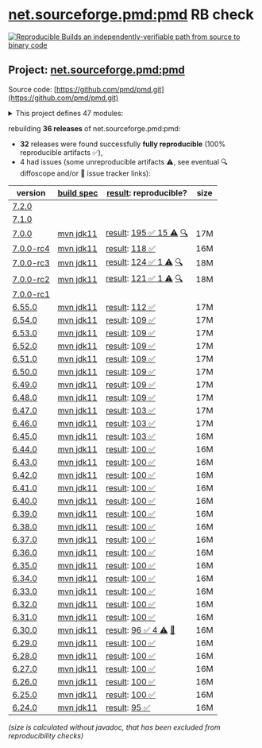 [net.sourceforge.pmd:pmd](https://central.sonatype.com/artifact/net.sourceforge.pmd/pmd/versions) RB check
=======

[![Reproducible Builds](https://reproducible-builds.org/images/logos/rb.svg) an independently-verifiable path from source to binary code](https://reproducible-builds.org/)

## Project: [net.sourceforge.pmd:pmd](https://central.sonatype.com/artifact/net.sourceforge.pmd/pmd/versions)

Source code: [https://github.com/pmd/pmd.git](https://github.com/pmd/pmd.git)

<details><summary>This project defines 47 modules:</summary>

* [net.sourceforge.pmd:pmd](https://central.sonatype.com/artifact/net.sourceforge.pmd/pmd/7.0.0)
* [net.sourceforge.pmd:pmd-ant](https://central.sonatype.com/artifact/net.sourceforge.pmd/pmd-ant/7.0.0)
* [net.sourceforge.pmd:pmd-apex](https://central.sonatype.com/artifact/net.sourceforge.pmd/pmd-apex/7.0.0)
* [net.sourceforge.pmd:pmd-apex-jorje](https://central.sonatype.com/artifact/net.sourceforge.pmd/pmd-apex-jorje/7.0.0)
* [net.sourceforge.pmd:pmd-cli](https://central.sonatype.com/artifact/net.sourceforge.pmd/pmd-cli/7.0.0)
* [net.sourceforge.pmd:pmd-coco](https://central.sonatype.com/artifact/net.sourceforge.pmd/pmd-coco/7.0.0)
* [net.sourceforge.pmd:pmd-compat6](https://central.sonatype.com/artifact/net.sourceforge.pmd/pmd-compat6/7.0.0)
* [net.sourceforge.pmd:pmd-core](https://central.sonatype.com/artifact/net.sourceforge.pmd/pmd-core/7.0.0)
* [net.sourceforge.pmd:pmd-cpp](https://central.sonatype.com/artifact/net.sourceforge.pmd/pmd-cpp/7.0.0)
* [net.sourceforge.pmd:pmd-cs](https://central.sonatype.com/artifact/net.sourceforge.pmd/pmd-cs/7.0.0)
* [net.sourceforge.pmd:pmd-dart](https://central.sonatype.com/artifact/net.sourceforge.pmd/pmd-dart/7.0.0)
* [net.sourceforge.pmd:pmd-dist](https://central.sonatype.com/artifact/net.sourceforge.pmd/pmd-dist/7.0.0)
* [net.sourceforge.pmd:pmd-doc](https://central.sonatype.com/artifact/net.sourceforge.pmd/pmd-doc/7.0.0)
* [net.sourceforge.pmd:pmd-fortran](https://central.sonatype.com/artifact/net.sourceforge.pmd/pmd-fortran/7.0.0)
* [net.sourceforge.pmd:pmd-gherkin](https://central.sonatype.com/artifact/net.sourceforge.pmd/pmd-gherkin/7.0.0)
* [net.sourceforge.pmd:pmd-go](https://central.sonatype.com/artifact/net.sourceforge.pmd/pmd-go/7.0.0)
* [net.sourceforge.pmd:pmd-groovy](https://central.sonatype.com/artifact/net.sourceforge.pmd/pmd-groovy/7.0.0)
* [net.sourceforge.pmd:pmd-html](https://central.sonatype.com/artifact/net.sourceforge.pmd/pmd-html/7.0.0)
* [net.sourceforge.pmd:pmd-java](https://central.sonatype.com/artifact/net.sourceforge.pmd/pmd-java/7.0.0)
* [net.sourceforge.pmd:pmd-java8](https://central.sonatype.com/artifact/net.sourceforge.pmd/pmd-java8/7.0.0)
* [net.sourceforge.pmd:pmd-javascript](https://central.sonatype.com/artifact/net.sourceforge.pmd/pmd-javascript/7.0.0)
* [net.sourceforge.pmd:pmd-jsp](https://central.sonatype.com/artifact/net.sourceforge.pmd/pmd-jsp/7.0.0)
* [net.sourceforge.pmd:pmd-julia](https://central.sonatype.com/artifact/net.sourceforge.pmd/pmd-julia/7.0.0)
* [net.sourceforge.pmd:pmd-kotlin](https://central.sonatype.com/artifact/net.sourceforge.pmd/pmd-kotlin/7.0.0)
* [net.sourceforge.pmd:pmd-lang-test](https://central.sonatype.com/artifact/net.sourceforge.pmd/pmd-lang-test/7.0.0)
* [net.sourceforge.pmd:pmd-languages-deps](https://central.sonatype.com/artifact/net.sourceforge.pmd/pmd-languages-deps/7.0.0)
* [net.sourceforge.pmd:pmd-lua](https://central.sonatype.com/artifact/net.sourceforge.pmd/pmd-lua/7.0.0)
* [net.sourceforge.pmd:pmd-matlab](https://central.sonatype.com/artifact/net.sourceforge.pmd/pmd-matlab/7.0.0)
* [net.sourceforge.pmd:pmd-modelica](https://central.sonatype.com/artifact/net.sourceforge.pmd/pmd-modelica/7.0.0)
* [net.sourceforge.pmd:pmd-objectivec](https://central.sonatype.com/artifact/net.sourceforge.pmd/pmd-objectivec/7.0.0)
* [net.sourceforge.pmd:pmd-perl](https://central.sonatype.com/artifact/net.sourceforge.pmd/pmd-perl/7.0.0)
* [net.sourceforge.pmd:pmd-php](https://central.sonatype.com/artifact/net.sourceforge.pmd/pmd-php/7.0.0)
* [net.sourceforge.pmd:pmd-plsql](https://central.sonatype.com/artifact/net.sourceforge.pmd/pmd-plsql/7.0.0)
* [net.sourceforge.pmd:pmd-python](https://central.sonatype.com/artifact/net.sourceforge.pmd/pmd-python/7.0.0)
* [net.sourceforge.pmd:pmd-ruby](https://central.sonatype.com/artifact/net.sourceforge.pmd/pmd-ruby/7.0.0)
* [net.sourceforge.pmd:pmd-scala](https://central.sonatype.com/artifact/net.sourceforge.pmd/pmd-scala/7.0.0)
* [net.sourceforge.pmd:pmd-scala-common](https://central.sonatype.com/artifact/net.sourceforge.pmd/pmd-scala-common/7.0.0)
* [net.sourceforge.pmd:pmd-scala_2.12](https://central.sonatype.com/artifact/net.sourceforge.pmd/pmd-scala_2.12/7.0.0)
* [net.sourceforge.pmd:pmd-scala_2.13](https://central.sonatype.com/artifact/net.sourceforge.pmd/pmd-scala_2.13/7.0.0)
* [net.sourceforge.pmd:pmd-swift](https://central.sonatype.com/artifact/net.sourceforge.pmd/pmd-swift/7.0.0)
* [net.sourceforge.pmd:pmd-test](https://central.sonatype.com/artifact/net.sourceforge.pmd/pmd-test/7.0.0)
* [net.sourceforge.pmd:pmd-test-schema](https://central.sonatype.com/artifact/net.sourceforge.pmd/pmd-test-schema/7.0.0)
* [net.sourceforge.pmd:pmd-tsql](https://central.sonatype.com/artifact/net.sourceforge.pmd/pmd-tsql/7.0.0)
* [net.sourceforge.pmd:pmd-velocity](https://central.sonatype.com/artifact/net.sourceforge.pmd/pmd-velocity/7.0.0)
* [net.sourceforge.pmd:pmd-visualforce](https://central.sonatype.com/artifact/net.sourceforge.pmd/pmd-visualforce/7.0.0)
* [net.sourceforge.pmd:pmd-vm](https://central.sonatype.com/artifact/net.sourceforge.pmd/pmd-vm/7.0.0)
* [net.sourceforge.pmd:pmd-xml](https://central.sonatype.com/artifact/net.sourceforge.pmd/pmd-xml/7.0.0)
</details>

rebuilding **36 releases** of net.sourceforge.pmd:pmd:
- **32** releases were found successfully **fully reproducible** (100% reproducible artifacts :white_check_mark:),
- 4 had issues (some unreproducible artifacts :warning:, see eventual :mag: diffoscope and/or :memo: issue tracker links):

| version | [build spec](/BUILDSPEC.md) | [result](https://reproducible-builds.org/docs/jvm/): reproducible? | size |
| -- | --------- | ------ | -- |
| [7.2.0](https://central.sonatype.com/artifact/net.sourceforge.pmd/pmd/7.2.0/pom) | | | |
| [7.1.0](https://central.sonatype.com/artifact/net.sourceforge.pmd/pmd/7.1.0/pom) | | | |
| [7.0.0](https://central.sonatype.com/artifact/net.sourceforge.pmd/pmd/7.0.0/pom) | [mvn jdk11](pmd-7.0.0.buildspec) | [result](pmd-7.0.0.buildinfo): [195 :white_check_mark:  15 :warning:](pmd-7.0.0.buildcompare) [:mag:](pmd-7.0.0.diffoscope) | 17M |
| [7.0.0-rc4](https://central.sonatype.com/artifact/net.sourceforge.pmd/pmd/7.0.0-rc4/pom) | [mvn jdk11](pmd-7.0.0-rc4.buildspec) | [result](pmd-7.0.0-rc4.buildinfo): [118 :white_check_mark: ](pmd-7.0.0-rc4.buildcompare) | 16M |
| [7.0.0-rc3](https://central.sonatype.com/artifact/net.sourceforge.pmd/pmd/7.0.0-rc3/pom) | [mvn jdk11](pmd-7.0.0-rc3.buildspec) | [result](pmd-7.0.0-rc3.buildinfo): [124 :white_check_mark:  1 :warning:](pmd-7.0.0-rc3.buildcompare) [:mag:](pmd-7.0.0-rc3.diffoscope) | 18M |
| [7.0.0-rc2](https://central.sonatype.com/artifact/net.sourceforge.pmd/pmd/7.0.0-rc2/pom) | [mvn jdk11](pmd-7.0.0-rc2.buildspec) | [result](pmd-7.0.0-rc2.buildinfo): [121 :white_check_mark:  1 :warning:](pmd-7.0.0-rc2.buildcompare) [:mag:](pmd-7.0.0-rc2.diffoscope) | 18M |
| [7.0.0-rc1](https://central.sonatype.com/artifact/net.sourceforge.pmd/pmd/7.0.0-rc1/pom) | | | |
| [6.55.0](https://central.sonatype.com/artifact/net.sourceforge.pmd/pmd/6.55.0/pom) | [mvn jdk11](pmd-6.55.0.buildspec) | [result](pmd-6.55.0.buildinfo): [112 :white_check_mark: ](pmd-6.55.0.buildcompare) | 17M |
| [6.54.0](https://central.sonatype.com/artifact/net.sourceforge.pmd/pmd/6.54.0/pom) | [mvn jdk11](pmd-6.54.0.buildspec) | [result](pmd-6.54.0.buildinfo): [109 :white_check_mark: ](pmd-6.54.0.buildcompare) | 17M |
| [6.53.0](https://central.sonatype.com/artifact/net.sourceforge.pmd/pmd/6.53.0/pom) | [mvn jdk11](pmd-6.53.0.buildspec) | [result](pmd-6.53.0.buildinfo): [109 :white_check_mark: ](pmd-6.53.0.buildcompare) | 17M |
| [6.52.0](https://central.sonatype.com/artifact/net.sourceforge.pmd/pmd/6.52.0/pom) | [mvn jdk11](pmd-6.52.0.buildspec) | [result](pmd-6.52.0.buildinfo): [109 :white_check_mark: ](pmd-6.52.0.buildcompare) | 17M |
| [6.51.0](https://central.sonatype.com/artifact/net.sourceforge.pmd/pmd/6.51.0/pom) | [mvn jdk11](pmd-6.51.0.buildspec) | [result](pmd-6.51.0.buildinfo): [109 :white_check_mark: ](pmd-6.51.0.buildcompare) | 17M |
| [6.50.0](https://central.sonatype.com/artifact/net.sourceforge.pmd/pmd/6.50.0/pom) | [mvn jdk11](pmd-6.50.0.buildspec) | [result](pmd-6.50.0.buildinfo): [109 :white_check_mark: ](pmd-6.50.0.buildcompare) | 17M |
| [6.49.0](https://central.sonatype.com/artifact/net.sourceforge.pmd/pmd/6.49.0/pom) | [mvn jdk11](pmd-6.49.0.buildspec) | [result](pmd-6.49.0.buildinfo): [109 :white_check_mark: ](pmd-6.49.0.buildcompare) | 17M |
| [6.48.0](https://central.sonatype.com/artifact/net.sourceforge.pmd/pmd/6.48.0/pom) | [mvn jdk11](pmd-6.48.0.buildspec) | [result](pmd-6.48.0.buildinfo): [109 :white_check_mark: ](pmd-6.48.0.buildcompare) | 17M |
| [6.47.0](https://central.sonatype.com/artifact/net.sourceforge.pmd/pmd/6.47.0/pom) | [mvn jdk11](pmd-6.47.0.buildspec) | [result](pmd-6.47.0.buildinfo): [103 :white_check_mark: ](pmd-6.47.0.buildcompare) | 17M |
| [6.46.0](https://central.sonatype.com/artifact/net.sourceforge.pmd/pmd/6.46.0/pom) | [mvn jdk11](pmd-6.46.0.buildspec) | [result](pmd-6.46.0.buildinfo): [103 :white_check_mark: ](pmd-6.46.0.buildcompare) | 17M |
| [6.45.0](https://central.sonatype.com/artifact/net.sourceforge.pmd/pmd/6.45.0/pom) | [mvn jdk11](pmd-6.45.0.buildspec) | [result](pmd-6.45.0.buildinfo): [103 :white_check_mark: ](pmd-6.45.0.buildcompare) | 16M |
| [6.44.0](https://central.sonatype.com/artifact/net.sourceforge.pmd/pmd/6.44.0/pom) | [mvn jdk11](pmd-6.44.0.buildspec) | [result](pmd-6.44.0.buildinfo): [100 :white_check_mark: ](pmd-6.44.0.buildcompare) | 16M |
| [6.43.0](https://central.sonatype.com/artifact/net.sourceforge.pmd/pmd/6.43.0/pom) | [mvn jdk11](pmd-6.43.0.buildspec) | [result](pmd-6.43.0.buildinfo): [100 :white_check_mark: ](pmd-6.43.0.buildcompare) | 16M |
| [6.42.0](https://central.sonatype.com/artifact/net.sourceforge.pmd/pmd/6.42.0/pom) | [mvn jdk11](pmd-6.42.0.buildspec) | [result](pmd-6.42.0.buildinfo): [100 :white_check_mark: ](pmd-6.42.0.buildcompare) | 16M |
| [6.41.0](https://central.sonatype.com/artifact/net.sourceforge.pmd/pmd/6.41.0/pom) | [mvn jdk11](pmd-6.41.0.buildspec) | [result](pmd-6.41.0.buildinfo): [100 :white_check_mark: ](pmd-6.41.0.buildcompare) | 16M |
| [6.40.0](https://central.sonatype.com/artifact/net.sourceforge.pmd/pmd/6.40.0/pom) | [mvn jdk11](pmd-6.40.0.buildspec) | [result](pmd-6.40.0.buildinfo): [100 :white_check_mark: ](pmd-6.40.0.buildcompare) | 16M |
| [6.39.0](https://central.sonatype.com/artifact/net.sourceforge.pmd/pmd/6.39.0/pom) | [mvn jdk11](pmd-6.39.0.buildspec) | [result](pmd-6.39.0.buildinfo): [100 :white_check_mark: ](pmd-6.39.0.buildcompare) | 16M |
| [6.38.0](https://central.sonatype.com/artifact/net.sourceforge.pmd/pmd/6.38.0/pom) | [mvn jdk11](pmd-6.38.0.buildspec) | [result](pmd-6.38.0.buildinfo): [100 :white_check_mark: ](pmd-6.38.0.buildcompare) | 16M |
| [6.37.0](https://central.sonatype.com/artifact/net.sourceforge.pmd/pmd/6.37.0/pom) | [mvn jdk11](pmd-6.37.0.buildspec) | [result](pmd-6.37.0.buildinfo): [100 :white_check_mark: ](pmd-6.37.0.buildcompare) | 16M |
| [6.36.0](https://central.sonatype.com/artifact/net.sourceforge.pmd/pmd/6.36.0/pom) | [mvn jdk11](pmd-6.36.0.buildspec) | [result](pmd-6.36.0.buildinfo): [100 :white_check_mark: ](pmd-6.36.0.buildcompare) | 16M |
| [6.35.0](https://central.sonatype.com/artifact/net.sourceforge.pmd/pmd/6.35.0/pom) | [mvn jdk11](pmd-6.35.0.buildspec) | [result](pmd-6.35.0.buildinfo): [100 :white_check_mark: ](pmd-6.35.0.buildcompare) | 16M |
| [6.34.0](https://central.sonatype.com/artifact/net.sourceforge.pmd/pmd/6.34.0/pom) | [mvn jdk11](pmd-6.34.0.buildspec) | [result](pmd-6.34.0.buildinfo): [100 :white_check_mark: ](pmd-6.34.0.buildcompare) | 16M |
| [6.33.0](https://central.sonatype.com/artifact/net.sourceforge.pmd/pmd/6.33.0/pom) | [mvn jdk11](pmd-6.33.0.buildspec) | [result](pmd-6.33.0.buildinfo): [100 :white_check_mark: ](pmd-6.33.0.buildcompare) | 16M |
| [6.32.0](https://central.sonatype.com/artifact/net.sourceforge.pmd/pmd/6.32.0/pom) | [mvn jdk11](pmd-6.32.0.buildspec) | [result](pmd-6.32.0.buildinfo): [100 :white_check_mark: ](pmd-6.32.0.buildcompare) | 16M |
| [6.31.0](https://central.sonatype.com/artifact/net.sourceforge.pmd/pmd/6.31.0/pom) | [mvn jdk11](pmd-6.31.0.buildspec) | [result](pmd-6.31.0.buildinfo): [100 :white_check_mark: ](pmd-6.31.0.buildcompare) | 16M |
| [6.30.0](https://central.sonatype.com/artifact/net.sourceforge.pmd/pmd/6.30.0/pom) | [mvn jdk11](pmd-6.30.0.buildspec) | [result](pmd-scala_2.12-6.30.0.buildinfo): [96 :white_check_mark:  4 :warning:](pmd-scala_2.12-6.30.0.buildcompare) [:memo:](https://github.com/pmd/pmd/issues/2970) | 16M |
| [6.29.0](https://central.sonatype.com/artifact/net.sourceforge.pmd/pmd/6.29.0/pom) | [mvn jdk11](pmd-6.29.0.buildspec) | [result](pmd-scala_2.12-6.29.0.buildinfo): [100 :white_check_mark: ](pmd-scala_2.12-6.29.0.buildcompare) | 16M |
| [6.28.0](https://central.sonatype.com/artifact/net.sourceforge.pmd/pmd/6.28.0/pom) | [mvn jdk11](pmd-6.28.0.buildspec) | [result](pmd-scala_2.12-6.28.0.buildinfo): [100 :white_check_mark: ](pmd-scala_2.12-6.28.0.buildcompare) | 16M |
| [6.27.0](https://central.sonatype.com/artifact/net.sourceforge.pmd/pmd/6.27.0/pom) | [mvn jdk11](pmd-6.27.0.buildspec) | [result](pmd-scala_2.12-6.27.0.buildinfo): [100 :white_check_mark: ](pmd-scala_2.12-6.27.0.buildcompare) | 16M |
| [6.26.0](https://central.sonatype.com/artifact/net.sourceforge.pmd/pmd/6.26.0/pom) | [mvn jdk11](pmd-6.26.0.buildspec) | [result](pmd-doc-6.26.0.buildinfo): [100 :white_check_mark: ](pmd-doc-6.26.0.buildcompare) | 16M |
| [6.25.0](https://central.sonatype.com/artifact/net.sourceforge.pmd/pmd/6.25.0/pom) | [mvn jdk11](pmd-6.25.0.buildspec) | [result](pmd-doc-6.25.0.buildinfo): [100 :white_check_mark: ](pmd-doc-6.25.0.buildcompare) | 16M |
| [6.24.0](https://central.sonatype.com/artifact/net.sourceforge.pmd/pmd/6.24.0/pom) | [mvn jdk11](pmd-6.24.0.buildspec) | [result](pmd-doc-6.24.0.buildinfo): [95 :white_check_mark: ](pmd-doc-6.24.0.buildcompare) | 16M |

<i>(size is calculated without javadoc, that has been excluded from reproducibility checks)</i>
